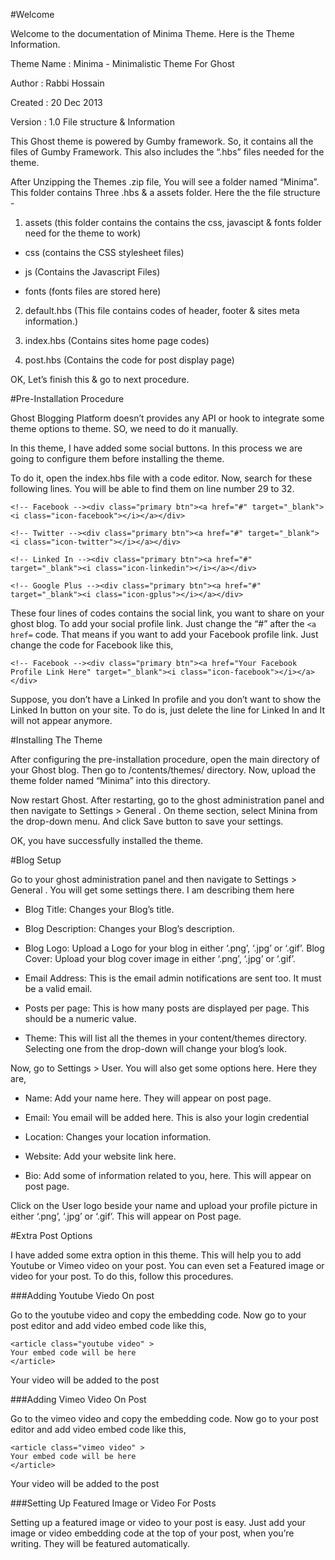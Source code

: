 #Welcome

Welcome to the documentation of Minima Theme. Here is the Theme Information.

Theme Name : Minima - Minimalistic Theme For Ghost

Author : Rabbi Hossain

Created : 20 Dec 2013

Version : 1.0
File structure & Information

This Ghost theme is powered by Gumby framework. So, it contains all the files of Gumby Framework. This also includes the “.hbs” files needed for the theme.

After Unzipping the Themes .zip file, You will see a folder named “Minima”. This folder contains Three .hbs & a assets folder. Here the the file structure -

1. assets (this folder contains the contains the css, javascipt & fonts
    folder need for the theme to work)

* css (contains the CSS stylesheet files)

* js (Contains the Javascript Files)

* fonts (fonts files are stored here)

2. default.hbs (This file contains codes of header, footer & sites meta information.)

3. index.hbs (Contains sites home page codes)

4. post.hbs (Contains the code for post display page)

OK, Let’s finish this & go to next procedure.

#Pre-Installation Procedure

Ghost Blogging Platform doesn’t provides any API or hook to integrate some theme options to theme. SO, we need to do it manually.

In this theme, I have added some social buttons. In this process we are going to configure them before installing the theme.

To do it, open the index.hbs file with a code editor. Now, search for these following lines. You will be able to find them on line number 29 to 32.

    <!-- Facebook --><div class="primary btn"><a href="#" target="_blank"><i class="icon-facebook"></i></a></div>

    <!-- Twitter --><div class="primary btn"><a href="#" target="_blank"><i class="icon-twitter"></i></a></div>

    <!-- Linked In --><div class="primary btn"><a href="#" target="_blank"><i class="icon-linkedin"></i></a></div>

    <!-- Google Plus --><div class="primary btn"><a href="#" target="_blank"><i class="icon-gplus"></i></a></div>

These four lines of codes contains the social link, you want to share on your ghost blog. To add your social profile link. Just change the “#” after the `<a href=` code. That means if you want to add your Facebook profile link. Just change the code for Facebook like this,

    <!-- Facebook --><div class="primary btn"><a href="Your Facebook Profile Link Here" target="_blank"><i class="icon-facebook"></i></a></div>

Suppose, you don’t have a Linked In profile and you don’t want to show the Linked In button on your site. To do is, just delete the line for Linked In and It will not appear anymore.

#Installing The Theme

After configuring the pre-installation procedure, open the main directory of your Ghost blog. Then go to /contents/themes/ directory. Now, upload the theme folder named “Minima” into this directory.

Now restart Ghost. After restarting, go to the ghost administration panel and then navigate to Settings > General . On theme section, select Minina from the drop-down menu. And click Save button to save your settings.

OK, you have successfully installed the theme.

#Blog Setup

Go to your ghost administration panel and then navigate to Settings > General . You will get some settings there. I am describing them here

* Blog Title: Changes your Blog’s title.

* Blog Description: Changes your Blog’s description.

* Blog Logo: Upload a Logo for your blog in either ‘.png’, ‘.jpg’ or ‘.gif’. Blog Cover: Upload your blog cover image in either ‘.png’, ‘.jpg’ or ‘.gif’.

* Email Address: This is the email admin notifications are sent too. It must be a valid email.

* Posts per page: This is how many posts are displayed per page. This should be a numeric value.

* Theme: This will list all the themes in your content/themes directory. Selecting one from the drop-down will change your blog’s look.

Now, go to Settings > User. You will also get some options here. Here they are,

* Name: Add your name here. They will appear on post page.

* Email: You email will be added here. This is also your login credential

* Location: Changes your location information.

* Website: Add your website link here.

* Bio: Add some of information related to you, here. This will appear on post page.

Click on the User logo beside your name and upload your profile picture in either ‘.png’, ‘.jpg’ or ‘.gif’. This will appear on Post page.

#Extra Post Options

I have added some extra option in this theme. This will help you to add Youtube or Vimeo video on your post. You can even set a Featured image or video for your post. To do this, follow this procedures.

###Adding Youtube Viedo On post

Go to the youtube video and copy the embedding code. Now go to your post editor and add video embed code like this,

    <article class="youtube video" >
    Your embed code will be here
    </article>

Your video will be added to the post

###Adding Vimeo Video On Post

Go to the vimeo video and copy the embedding code. Now go to your post editor and add video embed code like this,

    <article class="vimeo video" >
    Your embed code will be here
    </article>

Your video will be added to the post

###Setting Up Featured Image or Video For Posts

Setting up a featured image or video to your post is easy. Just add your image or video embedding code at the top of your post, when you’re writing. They will be featured automatically.
